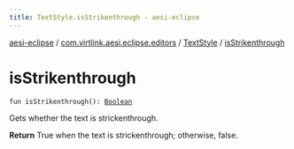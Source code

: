 ```yaml
---
title: TextStyle.isStrikenthrough - aesi-eclipse
---
```


[aesi-eclipse](../../index.html) / [com.virtlink.aesi.eclipse.editors](../index.html) / [TextStyle](index.html) / [isStrikenthrough](.)

# isStrikenthrough

`fun isStrikenthrough(): `[`Boolean`](https://kotlinlang.org/api/latest/jvm/stdlib/kotlin/-boolean/index.html)

Gets whether the text is strickenthrough.

**Return**
True when the text is strickenthrough; otherwise, false.

